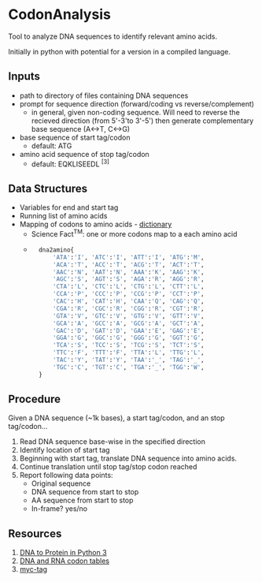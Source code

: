 # CodonAnalysis
Tool to analyze DNA sequences to identify relevant amino acids. 

Initially in python with potential for a version in a compiled language. 

## Inputs 
* path to directory of files containing DNA sequences
* prompt for sequence direction (forward/coding vs reverse/complement)
    * in general, given non-coding sequence. Will need to reverse the recieved direction (from 5'-3'to 3'-5') then generate complementary base sequence (A<->T, C<->G) 
* base sequence of start tag/codon
    * default: ATG
* amino acid sequence of stop tag/codon
    * default: EQKLISEEDL <sup>[3]</sup>

## Data Structures
* Variables for end and start tag
* Running list of amino acids
* Mapping of codons to amino acids - [dictionary](https://www.geeksforgeeks.org/dna-protein-python-3/)
    * Science Fact<sup>TM</sup>: one or more codons map to a each amino acid
    * ```python
        dna2amino{
            'ATA':'I', 'ATC':'I', 'ATT':'I', 'ATG':'M',
            'ACA':'T', 'ACC':'T', 'ACG':'T', 'ACT':'T',
            'AAC':'N', 'AAT':'N', 'AAA':'K', 'AAG':'K',
            'AGC':'S', 'AGT':'S', 'AGA':'R', 'AGG':'R',                 
            'CTA':'L', 'CTC':'L', 'CTG':'L', 'CTT':'L',
            'CCA':'P', 'CCC':'P', 'CCG':'P', 'CCT':'P',
            'CAC':'H', 'CAT':'H', 'CAA':'Q', 'CAG':'Q',
            'CGA':'R', 'CGC':'R', 'CGG':'R', 'CGT':'R',
            'GTA':'V', 'GTC':'V', 'GTG':'V', 'GTT':'V',
            'GCA':'A', 'GCC':'A', 'GCG':'A', 'GCT':'A',
            'GAC':'D', 'GAT':'D', 'GAA':'E', 'GAG':'E',
            'GGA':'G', 'GGC':'G', 'GGG':'G', 'GGT':'G',
            'TCA':'S', 'TCC':'S', 'TCG':'S', 'TCT':'S',
            'TTC':'F', 'TTT':'F', 'TTA':'L', 'TTG':'L',
            'TAC':'Y', 'TAT':'Y', 'TAA':'_', 'TAG':'_',
            'TGC':'C', 'TGT':'C', 'TGA':'_', 'TGG':'W',
        }
        ```

## Procedure
Given a DNA sequence (~1k bases), a start tag/codon, and an stop tag/codon...
1. Read DNA sequence base-wise in the specified direction 
2. Identify location of start tag
3. Beginning with start tag, translate DNA sequence into amino acids.
4. Continue translation until stop tag/stop codon reached
5. Report following data points:
    * Original sequence
    * DNA sequence from start to stop
    * AA sequence from start to stop
    * In-frame? yes/no
  
## Resources
1. [DNA to Protein in Python 3](https://www.geeksforgeeks.org/dna-protein-python-3/)
2. [DNA and RNA codon tables](https://en.wikipedia.org/wiki/DNA_and_RNA_codon_tables)
3. [myc-tag](https://en.wikipedia.org/wiki/Myc-tag)
